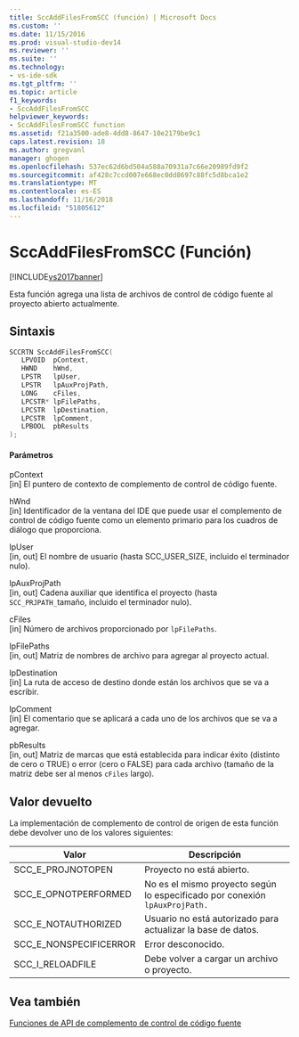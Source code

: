 ```yaml
---
title: SccAddFilesFromSCC (función) | Microsoft Docs
ms.custom: ''
ms.date: 11/15/2016
ms.prod: visual-studio-dev14
ms.reviewer: ''
ms.suite: ''
ms.technology:
- vs-ide-sdk
ms.tgt_pltfrm: ''
ms.topic: article
f1_keywords:
- SccAddFilesFromSCC
helpviewer_keywords:
- SccAddFilesFromSCC function
ms.assetid: f21a3500-ade8-4dd8-8647-10e2179be9c1
caps.latest.revision: 18
ms.author: gregvanl
manager: ghogen
ms.openlocfilehash: 537ec62d6bd504a588a70931a7c66e20989fd9f2
ms.sourcegitcommit: af428c7ccd007e668ec0dd8697c88fc5d8bca1e2
ms.translationtype: MT
ms.contentlocale: es-ES
ms.lasthandoff: 11/16/2018
ms.locfileid: "51805612"
---
```

# <a name="sccaddfilesfromscc-function"></a>SccAddFilesFromSCC (Función)
[!INCLUDE[vs2017banner](../includes/vs2017banner.md)]

Esta función agrega una lista de archivos de control de código fuente al proyecto abierto actualmente.  
  
## <a name="syntax"></a>Sintaxis  
  
```cpp  
SCCRTN SccAddFilesFromSCC(  
   LPVOID  pContext,  
   HWND    hWnd,  
   LPSTR   lpUser,  
   LPSTR   lpAuxProjPath,  
   LONG    cFiles,  
   LPCSTR* lpFilePaths,  
   LPCSTR  lpDestination,  
   LPCSTR  lpComment,  
   LPBOOL  pbResults  
);  
```  
  
#### <a name="parameters"></a>Parámetros  
 pContext  
 [in] El puntero de contexto de complemento de control de código fuente.  
  
 hWnd  
 [in] Identificador de la ventana del IDE que puede usar el complemento de control de código fuente como un elemento primario para los cuadros de diálogo que proporciona.  
  
 lpUser  
 [in, out] El nombre de usuario (hasta SCC_USER_SIZE, incluido el terminador nulo).  
  
 lpAuxProjPath  
 [in, out] Cadena auxiliar que identifica el proyecto (hasta `SCC_PRJPATH_`tamaño, incluido el terminador nulo).  
  
 cFiles  
 [in] Número de archivos proporcionado por `lpFilePaths`.  
  
 lpFilePaths  
 [in, out] Matriz de nombres de archivo para agregar al proyecto actual.  
  
 lpDestination  
 [in] La ruta de acceso de destino donde están los archivos que se va a escribir.  
  
 lpComment  
 [in] El comentario que se aplicará a cada uno de los archivos que se va a agregar.  
  
 pbResults  
 [in, out] Matriz de marcas que está establecida para indicar éxito (distinto de cero o TRUE) o error (cero o FALSE) para cada archivo (tamaño de la matriz debe ser al menos `cFiles` largo).  
  
## <a name="return-value"></a>Valor devuelto  
 La implementación de complemento de control de origen de esta función debe devolver uno de los valores siguientes:  
  
|Valor|Descripción|  
|-----------|-----------------|  
|SCC_E_PROJNOTOPEN|Proyecto no está abierto.|  
|SCC_E_OPNOTPERFORMED|No es el mismo proyecto según lo especificado por conexión `lpAuxProjPath.`|  
|SCC_E_NOTAUTHORIZED|Usuario no está autorizado para actualizar la base de datos.|  
|SCC_E_NONSPECIFICERROR|Error desconocido.|  
|SCC_I_RELOADFILE|Debe volver a cargar un archivo o proyecto.|  
  
## <a name="see-also"></a>Vea también  
 [Funciones de API de complemento de control de código fuente](../extensibility/source-control-plug-in-api-functions.md)

